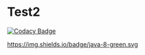 # Test2

[![Codacy Badge](https://api.codacy.com/project/badge/Grade/782cf106469f45fe9e823d8c5b56b80f)](https://app.codacy.com/app/ivanChernyak/Test2?utm_source=github.com&utm_medium=referral&utm_content=ivanChernyak/Test2&utm_campaign=Badge_Grade_Dashboard)

https://img.shields.io/badge/java-8-green.svg
